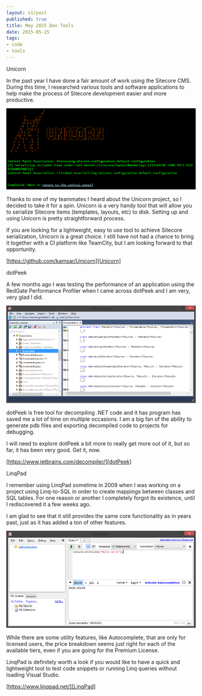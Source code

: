 ```yaml
---
layout: v1/post
published: true
title: May 2015 Dev Tools
date: 2015-05-25
tags:
- code
- tools
---
```

[Unicorn]: https://github.com/kamsar/Unicorn "Unicorn @ Git"
[dotPeek]: https://www.jetbrains.com/decompiler/ "dotPeek"
[LinqPad]: https://www.linqpad.net/ "LinqPad"

<p class="subtitle-large">Unicorn</p>

In the past year I have done a fair amount of work using the Sitecore CMS. During this time, I researched various tools and software applications to help make the process of Sitecore development easier and more productive.

<img class="img-responsive center-block" src="/assets/150525/unicorn.png" alt="Unicorn" />

Thanks to one of my teammates I heard about the Unicorn project, so I decided to take it for a spin. Unicorn is a very handy tool that will allow you to serialize Sitecore items (templates, layouts, etc) to disk. Setting up and using Unicorn is pretty straightforward process.

<!--more-->

If you are looking for a lightweight, easy to use tool to achieve Sitecore serialization, Unicorn is a great choice. I still have not had a chance to bring it together with a CI platform like TeamCity, but I am looking forward to that opportunity.

[https://github.com/kamsar/Unicorn][Unicorn]

<p class="subtitle-large">dotPeek</p>

A few months ago I was testing the performance of an application using the RedGate Performance Profiler when I came across dotPeek and I am very, very glad I did.

<img class="img-responsive center-block" src="/assets/150525/dotpeek.png" alt="dotPeek" />

dotPeek is free tool for decompiling .NET code and it has program has saved me a lot of time on multiple occasions. I am a big fan of the ability to generate pdb files and exporting decompiled code to projects for debugging.

I will need to explore dotPeek a bit more to really get more out of it, but so far, it has been very good. Get it, now.

[https://www.jetbrains.com/decompiler/][dotPeek]

<p class="subtitle-large">LinqPad</p>

I remember using LinqPad sometime in 2009 when I was working on a project using Linq-to-SQL in order to create mappings between classes and SQL tables. For one reason or another I completely forgot its existence, until I rediscovered it a few weeks ago.

I am glad to see that it still provides the same core functionality as in years past, just as it has added a ton of other features.

<img class="img-responsive center-block" src="/assets/150525/linqpad.png" alt="LinqPad" />

While there are some utility features, like Autocomplete, that are only for licensed users, the price breakdown seems just right for each of the available tiers, even if you are going for the Premium License.

LinqPad is definitely worth a look if you would like to have a quick and lightweight tool to test code snippets or running Linq queries without loading Visual Studio.

[https://www.linqpad.net/][LinqPad]